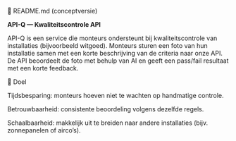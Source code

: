 📄 README.md (conceptversie)

**API-Q — Kwaliteitscontrole API**

API-Q is een service die monteurs ondersteunt bij kwaliteitscontrole van installaties (bijvoorbeeld witgoed).
Monteurs sturen een foto van hun installatie samen met een korte beschrijving van de criteria naar onze API.
De API beoordeelt de foto met behulp van AI en geeft een pass/fail resultaat met een korte feedback.

🎯 Doel

Tijdsbesparing: monteurs hoeven niet te wachten op handmatige controle.

Betrouwbaarheid: consistente beoordeling volgens dezelfde regels.

Schaalbaarheid: makkelijk uit te breiden naar andere installaties (bijv. zonnepanelen of airco’s).